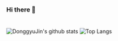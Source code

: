 ### Hi there 👋

#

![DonggyuJin's github stats](https://github-readme-stats.vercel.app/api?username=DonggyuJin&include_orgs=true&show_icons=true&theme=tokyonight)
![Top Langs](https://github-readme-stats.vercel.app/api/top-langs/?username=DonggyuJin&layout=compact&theme=tokyonight)
